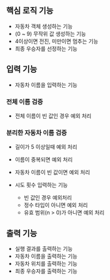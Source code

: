 ## 핵심 로직 기능

- 자동차 객체 생성하는 기능
- (0 ~ 9) 무작위 값 생성하는 기능
- 4이상이면 전진, 미만이면 멈추는 기능
- 최종 우승자를 선정하는 기능

## 입력 기능

- 자동차 이름을 입력하는 기능

### 전체 이름 검증

- 전체 이름이 빈 값인 경우 예외 처리

### 분리한 자동차 이름 검증

- 길이가 5 이상일때 예외 처리
- 이름이 중복되면 예외 처리
- 자동차 이름이 빈 값이면 예외 처리

- 시도 횟수 입력하는 기능

  - 빈 값인 경우 예외처리
  - 정수 타입이 아니면 예외 처리
  - 유효 범위(n > 0)가 아니면 예외 처리

## 출력 기능

- 실행 결과를 출력하는 기능
- 자동차 이름을 출력하는 기능
- 자동차 위치를 출력하는 기능
- 최종 우승자를 출력하는 기능
